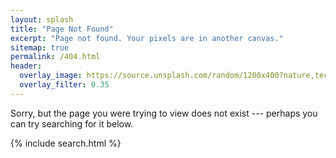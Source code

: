 ```yaml
---
layout: splash
title: "Page Not Found"
excerpt: "Page not found. Your pixels are in another canvas."
sitemap: true
permalink: /404.html
header:
  overlay_image: https://source.unsplash.com/random/1200x400?nature,technology,city
  overlay_filter: 0.35
---
```


Sorry, but the page you were trying to view does not exist --- perhaps you can try searching for it below.

{% include search.html %}
